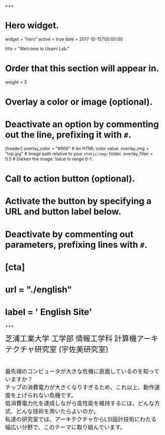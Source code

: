 +++
# Hero widget.
widget = "hero"
active = true
date = 2017-10-15T00:00:00

title = "Welcome to Usami Lab."

# Order that this section will appear in.
weight = 3

# Overlay a color or image (optional).
#   Deactivate an option by commenting out the line, prefixing it with `#`.
[header]
  overlay_color = "#666"  # An HTML color value.
  overlay_img = "top.jpg"  # Image path relative to your `static/img/` folder.
  overlay_filter = 0.5  # Darken the image. Value in range 0-1.

# Call to action button (optional).
#   Activate the button by specifying a URL and button label below.
#   Deactivate by commenting out parameters, prefixing lines with `#`.
# [cta]
# url = "./english"
# label = '<i class="fa"></i> English Site'
+++

<font size="5">
芝浦工業大学 工学部 情報工学科 計算機アーキテクチャ研究室 (宇佐美研究室)<br>
</font>
<font size="4.5">
<br>
<br>
最先端のコンピュータが大きな危機に直面しているのを知っていますか？<br>
チップの消費電力が大きくなりすぎるため、これ以上、動作速度を上げられない危機です。<br>
低消費電力化を達成しながら高性能を維持するには、どんな方式、どんな技術を用いたらよいのか。<br>
私達の研究室では、アーキテクチャからLSI設計技術にわたる幅広い分野で、このテーマに取り組んでいます。
</font>


